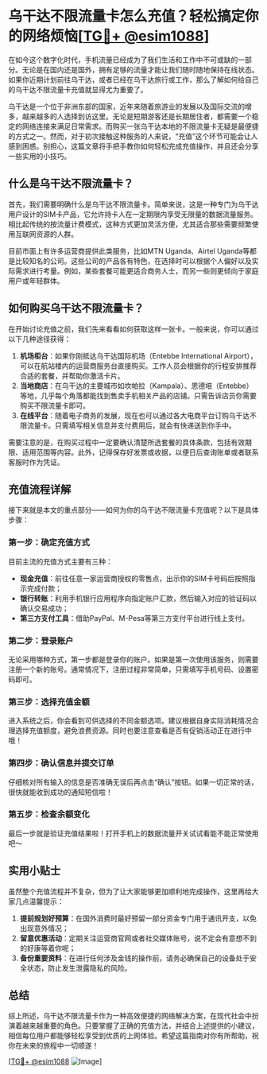 # 乌干达不限流量卡怎么充值？轻松搞定你的网络烦恼[[TG💪+ @esim1088](https://t.me/s/esim1088)]

在如今这个数字化时代，手机流量已经成为了我们生活和工作中不可或缺的一部分。无论是在国内还是国外，拥有足够的流量才能让我们随时随地保持在线状态。如果你近期计划前往乌干达，或者已经在乌干达旅行或工作，那么了解如何给自己的乌干达不限流量卡充值就显得尤为重要了。

乌干达是一个位于非洲东部的国家，近年来随着旅游业的发展以及国际交流的增多，越来越多的人选择到访这里。无论是短期游客还是长期居住者，都需要一个稳定的网络连接来满足日常需求。而购买一张乌干达本地的不限流量卡无疑是最便捷的方式之一。然而，对于初次接触这种服务的人来说，“充值”这个环节可能会让人感到困惑。别担心，这篇文章将手把手教你如何轻松完成充值操作，并且还会分享一些实用的小技巧。

## 什么是乌干达不限流量卡？

首先，我们需要明确什么是乌干达不限流量卡。简单来说，这是一种专门为乌干达用户设计的SIM卡产品，它允许持卡人在一定期限内享受无限量的数据流量服务。相比起传统的按流量计费模式，这种方式更加灵活方便，尤其适合那些需要频繁使用互联网资源的人群。

目前市面上有许多运营商提供此类服务，比如MTN Uganda、Airtel Uganda等都是比较知名的公司。这些公司的产品各有特色，在选择时可以根据个人偏好以及实际需求进行考量。例如，某些套餐可能更适合商务人士，而另一些则更倾向于家庭用户或年轻群体。

## 如何购买乌干达不限流量卡？

在开始讨论充值之前，我们先来看看如何获取这样一张卡。一般来说，你可以通过以下几种途径获得：

1. **机场柜台**：如果你刚抵达乌干达国际机场（Entebbe International Airport），可以在航站楼内的运营商服务台直接购买。工作人员会根据你的行程安排推荐合适的套餐，并帮助你激活卡片。
2. **当地商店**：在乌干达的主要城市如坎帕拉（Kampala）、恩德培（Entebbe）等地，几乎每个角落都能找到售卖手机相关产品的店铺。只需告诉店员你需要购买不限流量卡即可。
3. **在线平台**：随着电子商务的发展，现在也可以通过各大电商平台订购乌干达不限流量卡。只需填写相关信息并支付费用后，就会有快递送到你手中。

需要注意的是，在购买过程中一定要确认清楚所选套餐的具体条款，包括有效期限、适用范围等内容。此外，记得保存好发票或收据，以便日后查询账单或者联系客服时作为凭证。

## 充值流程详解

接下来就是本文的重点部分——如何为你的乌干达不限流量卡充值呢？以下是具体步骤：

### 第一步：确定充值方式
目前主流的充值方式主要有三种：
- **现金充值**：前往任意一家运营商授权的零售点，出示你的SIM卡号码后按照指示完成付款；
- **银行转账**：利用手机银行应用程序向指定账户汇款，然后输入对应的验证码以确认交易成功；
- **第三方支付工具**：借助PayPal、M-Pesa等第三方支付平台进行线上支付。

### 第二步：登录账户
无论采用哪种方式，第一步都是登录你的账户。如果是第一次使用该服务，则需要注册一个新的账号。通常情况下，注册过程非常简单，只需填写手机号码、设置密码即可。

### 第三步：选择充值金额
进入系统之后，你会看到可供选择的不同金额选项。建议根据自身实际消耗情况合理选择充值额度，避免浪费资源。同时也要注意查看是否有促销活动正在进行中哦！

### 第四步：确认信息并提交订单
仔细核对所有输入的信息是否准确无误后再点击“确认”按钮。如果一切正常的话，很快就能收到成功的通知短信啦！

### 第五步：检查余额变化
最后一步就是验证充值结果啦！打开手机上的数据流量开关试试看能不能正常使用吧～

## 实用小贴士

虽然整个充值流程并不复杂，但为了让大家能够更加顺利地完成操作，这里再给大家几点温馨提示：

1. **提前规划好预算**：在国外消费时最好预留一部分资金专门用于通讯开支，以免出现意外情况；
2. **留意优惠活动**：定期关注运营商官网或者社交媒体账号，说不定会有意想不到的好康等着你呢；
3. **备份重要资料**：在进行任何涉及金钱的操作前，请务必确保自己的设备处于安全状态，防止发生泄露隐私的风险。

## 总结

综上所述，乌干达不限流量卡作为一种高效便捷的网络解决方案，在现代社会中扮演着越来越重要的角色。只要掌握了正确的充值方法，并结合上述提供的小建议，相信每位用户都能够轻松享受到优质的上网体验。希望这篇指南对你有所帮助，祝你在未来的旅程中一切顺遂！

[[TG💪+ @esim1088](https://t.me/s/esim1088) ![Image](https://i.postimg.cc/4NQfJmqS/Snipaste-2025-05-13-00-14-12.png)]